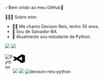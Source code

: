 ✅Bem vindo ao meu GitHub🎲

🧑🏻‍💻 Sobre mim:


- 🖖🏻 Me chamo Devison Reis, tenho 30 anos.
- 📍 Sou de Salvador-BA.
- 🐍 Atualmente sou estudante de Python.
<div>
<img height="180em" src="https://github-readme-streak-stats.herokuapp.com/?user=DevisonReis&theme=dark">
<img height="180em" src="https://github-readme-stats.vercel.app/api/top-langs/?username=devisonreis&layout=compact&langs_count=7&theme=dracula&cache_seconds=1800"/>

</div>
<br>
<div>
 <img align="left" alt="Python" width="26px" src="https://github.com/abranhe/programming-languages-logos/blob/master/src/python/python_128x128.png" />
<img align="center" height="30" width="40" src="https://raw.githubusercontent.com/devicons/devicon/master/icons/vscode/vscode-plain.svg">
</div>
 
<div> 
  <br>
  <a href = "mailto:devisonreis@hotmail.com"><img src="https://img.shields.io/badge/-Gmail-%23333?style=for-the-badge&logo=gmail&logoColor=white" target="_blank"></a>
  <a href="https://www.linkedin.com/in/devison-reis" target="_blank"><img src="https://img.shields.io/badge/-LinkedIn-%230077B5?style=for-the-badge&logo=linkedin&logoColor=white" target="_blank"></a> 
 <img alt="devison-reis-python"  src="https://img.shields.io/badge/Python-14354C?style=for-the-badge&logo=python&logoColor=white">
 
</div>
